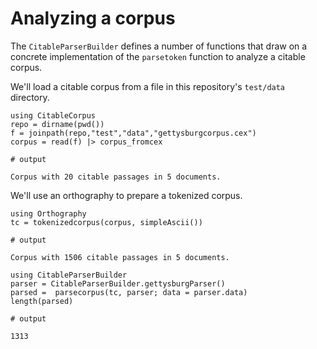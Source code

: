 # Analyzing a corpus

The `CitableParserBuilder` defines a number of functions that draw on a concrete implementation of the `parsetoken` function to analyze a citable corpus.

We'll load a citable corpus from a file in this repository's `test/data` directory.

```jldoctest corpus
using CitableCorpus
repo = dirname(pwd())
f = joinpath(repo,"test","data","gettysburgcorpus.cex")
corpus = read(f) |> corpus_fromcex

# output

Corpus with 20 citable passages in 5 documents.
```

We'll use an orthography to prepare a tokenized corpus.


```jldoctest corpus
using Orthography
tc = tokenizedcorpus(corpus, simpleAscii())

# output

Corpus with 1506 citable passages in 5 documents.
```

```jldoctest corpus
using CitableParserBuilder
parser = CitableParserBuilder.gettysburgParser()
parsed =  parsecorpus(tc, parser; data = parser.data)
length(parsed)

# output

1313
```